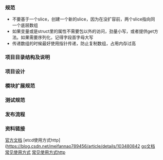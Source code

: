 ### 规范
* 不要基于一个slice，创建一个新的slice，因为在没扩容前，两个slice指向同一个底层数组
* 如果变量或是struct里的属性不需要包以外的访问，劲量小写，或者提供get方法。如果需要序列化，记得字段首字母大写
* 传递数组的时候最好使用指针传递，防止复制数组，占用内存过高
### 项目目录结构及说明

### 项目设计

### 模块扩展规范

### 测试规范

### 发布流程

### 资料链接
[官方文档](https://doczhcn.gitbook.io/etcd/index/index/api_grpc_gateway)
[etcd使用方式http](https://blog.csdn.net/meifannao789456/article/details/103480842
[go文档](https://cyent.github.io/golang/datatype/struct_anon/)
[常见使用方式](https://www.bookstack.cn/read/For-learning-Go-Tutorial/src-chapter14-01.0.md#9rasul)
[常见使用方式http](https://segmentfault.com/a/1190000005649865)
